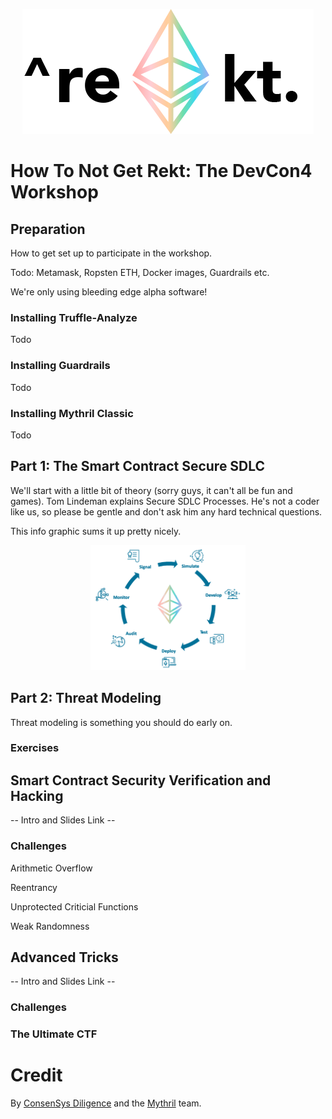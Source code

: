 <p align="center">
	<img src="/static/notrekt-logo.png" height="200px"/>
</p>

# How To Not Get Rekt: The DevCon4 Workshop

## Preparation

How to get set up to participate in the workshop.

Todo: Metamask, Ropsten ETH, Docker images, Guardrails etc.

We're only using bleeding edge alpha software!

### Installing Truffle-Analyze

Todo

### Installing Guardrails

Todo

### Installing Mythril Classic

Todo

## Part 1: The Smart Contract Secure SDLC

We'll start with a little bit of theory (sorry guys, it can't all be fun and games). Tom Lindeman explains Secure SDLC Processes. He's not a coder like us, so please be gentle and don't ask him any hard technical questions.

This info graphic sums it up pretty nicely.

<p align="center">
	<img src="/static/sdlc.png" height="200px"/>
</p>

## Part 2: Threat Modeling

Threat modeling is something you should do early on. 

### Exercises


## Smart Contract Security Verification and Hacking

-- Intro and Slides Link -- 

### Challenges

Arithmetic Overflow

Reentrancy

Unprotected Criticial Functions

Weak Randomness

## Advanced Tricks

-- Intro and Slides Link -- 

### Challenges



### The Ultimate CTF



# Credit

By [ConsenSys Diligence](https://consensys.net/diligence/) and the [Mythril](https://mythril.ai) team.

